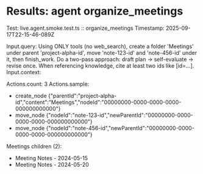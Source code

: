 # Results: agent organize_meetings

Test: live.agent.smoke.test.ts :: organize_meetings
Timestamp: 2025-09-17T22-15-46-089Z

Input.query: Using ONLY tools (no web_search), create a folder 'Meetings' under parent 'project-alpha-id', move 'note-123-id' and 'note-456-id' under it, then finish_work. Do a two-pass approach: draft plan -> self-evaluate -> revise once. When referencing knowledge, cite at least two ids like [id=...].
Input.context: 

Actions.count: 3
Actions.sample:
- create_node {"parentId":"project-alpha-id","content":"Meetings","nodeId":"00000000-0000-0000-0000-000000000000"}
- move_node {"nodeId":"note-123-id","newParentId":"00000000-0000-0000-0000-000000000000"}
- move_node {"nodeId":"note-456-id","newParentId":"00000000-0000-0000-0000-000000000000"}

Meetings children (2):
- Meeting Notes - 2024-05-15
- Meeting Notes - 2024-05-20
